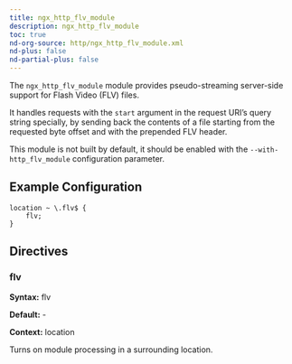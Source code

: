 ```yaml
---
title: ngx_http_flv_module
description: ngx_http_flv_module
toc: true
nd-org-source: http/ngx_http_flv_module.xml
nd-plus: false
nd-partial-plus: false
---
```



<!--
      ********************************************************************************
      🛑 WARNING: AUTOGENERATED FILE - DO NOT EDIT 🛑 This Markdown file was
      automatically generated from the source XML documentation. Any manual
      changes made directly to this file will be overwritten. To request or
      suggest changes, please edit the source XML files instead.
      https://github.com/nginx/nginx.org/tree/main/xml/en
      ********************************************************************************
      -->


The `ngx_http_flv_module` module provides pseudo-streaming
server-side support for Flash Video (FLV) files.

It handles requests with the `start` argument in
the request URI’s query string specially, by sending back the contents
of a file starting from the requested byte offset and with the prepended FLV
header.

This module is not built by default, it should be enabled with the
`--with-http_flv_module`
configuration parameter.
## Example Configuration


```nginx
location ~ \.flv$ {
    flv;
}

```

## Directives

### flv

**Syntax:** flv 

**Default:** -

**Context:** location


Turns on module processing in a surrounding location.
